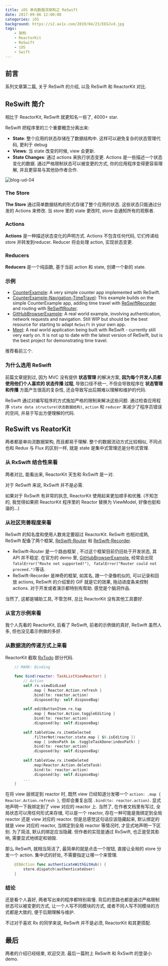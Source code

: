 ```yaml
---
title: iOS 单向数据流架构之 ReSwift
date: 2017-09-06 12:00:00
categories: iOS
background: https://s2.ax1x.com/2019/04/23/EEGJvd.jpg
tags:
    - 架构
    - ReactorKit
    - ReSwift
    - iOS
    - Swift
---
```


## 前言

系列文章第二篇, 关于 ReSwift 的介绍, 以及 ReSwift 和 ReactorKit 对比.

<!--more-->

## ReSwift 简介

相比于 ReactorKit, ReSwift 就更知名一些了, 4000+ star.

ReSwift 把程序里的三个重要概念分离出来:

* **State**: 整个应用的状态存储在了数据结构中. 这样可以避免复杂的状态管理代码, 更利于 debug
* **Views**: 当 state 改变的时候, view 会更新.
* **State Changes**: 通过 actions 来执行状态变更. Actions 是一些描述一个状态变化的数据. 通过严格限制状态可以被变更的方式, 你的应用程序变得更容易理解, 并且更容易与其他协作者合作.

![blog-ud-04](https://s2.ax1x.com/2019/04/23/EAx7TS.jpg)

### The Store

**The Store** 通过简单数据结构的形式存储了整个应用的状态. 这些状态只能通过分发的 Actions 来修改. 当 store 里的 state 更改时, store 会通知所有的观察者.

### Actions

**Actions** 是一种描述状态变化的声明方式. Actions 不包含任何代码, 它们传递给 store 并转发到reducer. Reducer 将会处理 action, 实现状态变更.

### Reducers

**Reducers** 是一个纯函数, 基于当前 action 和 state, 创建一个新的 state.

### 示例

- [CounterExample](https://github.com/ReSwift/CounterExample): A very simple counter app implemented with ReSwift.
- [CounterExample-Navigation-TimeTravel](https://github.com/ReSwift/CounterExample-Navigation-TimeTravel): This example builds on the simple CounterExample app, adding time travel with [ReSwiftRecorder](https://github.com/ReSwift/ReSwift-Recorder) and routing with [ReSwiftRouter](https://github.com/ReSwift/ReSwift-Router).
- [GitHubBrowserExample](https://github.com/ReSwift/GitHubBrowserExample): A real world example, involving authentication, network requests and navigation. Still WIP but should be the best resource for starting to adapt `ReSwift` in your own app.
- [Meet](https://github.com/Ben-G/Meet): A real world application being built with ReSwift - currently still very early on. It is not up to date with the latest version of ReSwift, but is the best project for demonstrating time travel.

推荐看前三个.

### 为什么选用 ReSwift

前篇文章提到过, 因为 MVC 没有提供 **状态管理** 的解决方案, **因为每个开发人员都使用他们个人喜欢的 状态传播 过程**, 导致口径不统一, 不但会导致程序在 **状态管理和传播** 方面产生很高的复杂性, 还会导致写出后期难以理解和维护的代码.

ReSwift 通过对编写程序的方式施加严格的限制来解决这些问题. 通过检查应用程序 `state data structure(状态数据结构)`, `action` 和 `reducer` 来减少了程序员错误的空间, 并易于写出方便理解的代码.

## ReSwift vs ReatorKit

两者都是单向流数据架构, 而且都易于理解. 整个的数据流动方式比较相似, 不同点也和 Redux 与 Flux 的区别一样, 就是 state 是集中式管理还是分布式管理.

### 从 RxSwift 结合性来看

两者对比, 能看出来, ReactorKit 天生和 RxSwift 是一对. 

对于 ReSwift 来说, RxSwift 并不是必需.

如果对于 RxSwift 有非常的执念, ReactorKit 使用起来更加顺手和优雅. (不知怎的, 我觉得如果把 ReactorKit 程序里的 Reactor 替换为 ViewModel, 好像也挺和谐的...)

### 从社区完善程度来看

ReSwift 的知名度和使用人数肯定要超过 ReactorKit. ReSwift 也相对成熟, ReSwift 配备了两个框架, [ReSwift-Router](https://github.com/ReSwift/ReSwift-Router) 和 [ReSwift-Recorder](https://github.com/ReSwift/ReSwift-Recorder).

* ReSwift-Router 是一个路由框架 , 不过这个框架目前仍旧处于开发状态, 其 API 并不稳定. 在官方的 demo 里, [GitHubBrowserExample](https://github.com/ReSwift/GitHubBrowserExample), 经常会出现 `fatalError("Route not supported!")`, ` fatalError("Router could not proceed.")`等话. 
* ReSwift-Recorder 是神奇的框架, 如其名, 跟一个录像机似的, 可以记录和回放 actions, ReSwift 的介绍里的 GIF 就是它的效果, 拖动进度条来控制 actions. 对于开发或者演示都特别有帮助. 感觉是个脑洞作品.

当然了, 这都是辅助工具, 不管怎样, 总比 ReactorKit 没有其他工具要好.

### 从官方示例来看

我个人先看的 ReactorKit, 后看了 ReSwift, 前者的示例做的真好, ReSwift 虽然人多, 但也没见着示例做的多好.

### 从数据流的传递方式上来看

ReactorKit 截取 [RxTodo](https://github.com/devxoul/RxTodo) 部分代码. 

```swift
    // MARK: Binding
    
    func bind(reactor: TaskListViewReactor) {
        // Action
        self.rx.viewDidLoad
            .map { Reactor.Action.refresh }
            .bind(to: reactor.action)
            .disposed(by: self.disposeBag)
        
        self.editButtonItem.rx.tap
            .map { Reactor.Action.toggleEditing }
            .bind(to: reactor.action)
            .disposed(by: self.disposeBag)
        
        self.tableView.rx.itemSelected
            .filterNot(reactor.state.map { $0.isEditing })
            .map { indexPath in .toggleTaskDone(indexPath) }
            .bind(to: reactor.action)
            .disposed(by: self.disposeBag)
        
        self.tableView.rx.itemDeleted
            .map(Reactor.Action.deleteTask)
            .bind(to: reactor.action)
            .disposed(by: self.disposeBag)
        ...
    }
```

在将 view 层绑定到 reactor 时, 既然 view 已经知道分发哪一个 `action: .map { Reactor.Action.refresh }`, 但却会重复出现 `.bind(to: reactor.action)`. 显式地声明一下我绑定到了 view 对应的 reactor 上. 当然了, 在作者文档里有写过, 全局状态可以用任何形式来存储, 可以是一个 reactor, 存在一种可能是我绑定到全局 reactor 还是 view 对应的 reactor. 但是总感觉这句话应该隐藏起来, 默认绑定的就是 view 对应的 reactor, 当绑定到全局 reactor 等情况时, 才显式地声明一下区别. 为了简洁, 默认的绑定应当隐藏. 但作者的实现是通过 RxSwift, 也正是受其影响, 需要显式地绑定和销毁.

那么 ReSwift, 就相当简洁了, 最简单的就是点击一个按钮, 直接让全局的 store 分发一个 action. 集中式的好处, 不需要指定让哪一个来管理.

```swift
    @IBAction func authenticateWithGitHub() {
        store.dispatch(authenticateUser)
    }
```

### 结论

还是看个人喜好, 两者写出来的程序都特别易懂. 背后的思路也都是通过严格限制状态可以被变更的方式, 让一个人写不同模块的方式, 或者不同人写不同模块的方式都是大致的, 便于后期理解与维护. 

不过对于喜欢 Rx 的同学来说, ReSwift 并不是必须, ReactorKit 和其更搭配.

## 最后

两者的介绍已经结束, 欢迎交流. 最后一篇附上 ReSwift 和 RxSwift 的登录小 demo.

